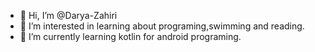 - 👋 Hi, I’m @Darya-Zahiri
- 👀 I’m interested in learning about programing,swimming and reading.
- 🌱 I’m currently learning kotlin for android programing.

<!---
Darya-Zahiri/Darya-Zahiri is a ✨ special ✨ repository because its `README.md` (this file) appears on your GitHub profile.
You can click the Preview link to take a look at your changes.
--->
